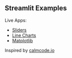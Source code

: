 Streamlit Examples
------

Live Apps:
- [Sliders](https://share.streamlit.io/brianspiering/streamlit_examples/main/streamlit_app_1_sliders.py)
- [Line Charts](https://share.streamlit.io/brianspiering/streamlit_examples/main/streamlit_app_2_line_chart.py)
- [Matplotlib](https://share.streamlit.io/brianspiering/streamlit_examples/main/streamlit_app_3_matplotlib.py)


Inspired by [calmcode.io](https://calmcode.io/streamlit/hello-world.html)

